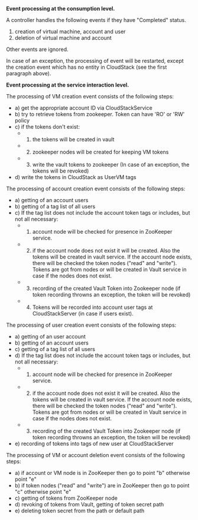 **Event processing at the consumption level.** <br />

A controller handles the following events if they have "Completed" status. 
1) creation of virtual machine, account and user
2) deletion of virtual machine and account 

Other events are ignored. <br />

In case of an exception, the processing of event will be restarted, except the creation event which has no entity in CloudStack (see the first paragraph above). <br />


**Event processing at the service interaction level.** <br />

The processing of VM creation event consists of the following steps: <br />
  * a) get the appropriate account ID via CloudStackService <br />
  * b) try to retrieve tokens from zookeeper. Token can have 'RO' or 'RW' policy <br />
  * c) if the tokens don't exist: <br />
    * 1) the tokens will be created in vault <br />
    * 2) zookeeper nodes will be created for keeping VM tokens <br />
    * 3) write the vault tokens to zookeeper (In case of an exception, the tokens will be revoked) <br />
  * d) write the tokens in CloudStack as UserVM tags <br />

The processing of account creation event consists of the following steps: <br />
  * a) getting of an account users <br />
  * b) getting of a tag list of all users <br />
  * с) If the tag list does not include the account token tags or includes, but not all necessary: <br />
    * 1) account node will be checked for presence in ZooKeeper service. <br />
    * 2) if the account node does not exist it will be created. Also the tokens will be created in vault service.  If the account node exists, there will be checked the token nodes ("read" and "write"). Tokens are got from nodes or will be created in Vault service in case if the nodes does not exist. <br />
    * 3) recording of  the created Vault Token into Zookeeper node (if token recording throwns an exception, the token will be revoked) <br />
    * 4) Tokens will be recorded into account user tags at CloudStackServer (in case if users exist). <br />

The processing of user creation event consists of the following steps: <br />
  * a) getting of an user account <br />
  * b) getting of an account users <br />
  * c) getting of a tag list of all users <br />
  * d) If the tag list does not include the account token tags or includes, but not all necessary: <br />
    * 1) account node will be checked for presence in ZooKeeper service. <br />
    * 2) if the account node does not exist it will be created. Also the tokens will be created in vault service.  If the account node exists, there will be checked the token nodes ("read" and "write"). Tokens are got from nodes or will be created in Vault service in case if the nodes does not exist. <br />
    * 3) recording of  the created Vault Token into Zookeeper node (if token recording throwns an exception, the token will be revoked) <br />
  * e) recording of tokens into tags of new user at CloudStackServer <br />

The processing of VM or account deletion event consists of the following steps: <br />
  * a) if account or VM node is in ZooKeeper then go to point "b" otherwise point "e" <br />
  * b) if token nodes ("read" and "write") are in ZooKeeper then go to point "c" otherwise point "e" <br />
  * c) getting of tokens from ZooKeeper node <br />
  * d) revoking of tokens from Vault, getting of token secret path <br />
  * e) deleting token secret from  the path or default path

